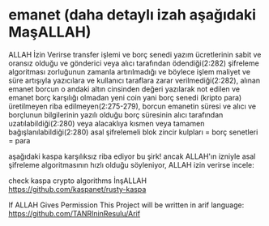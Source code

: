 # emanet (daha detaylı izah aşağıdaki MaşALLAH)
ALLAH İzin Verirse transfer işlemi ve borç senedi yazım ücretlerinin sabit ve oransız olduğu ve gönderici veya alıcı tarafından ödendiği(2:282) şifreleme algoritması zorluğunun zamanla artırılmadığı ve böylece işlem maliyet ve süre artışıyla yazıcılara ve kullanıcı taraflara zarar verilmediği(2:282), alınan emanet borcun o andaki altın cinsinden değeri yazılarak not edilen ve emanet borç karşılığı olmadan yeni coin yani borç senedi (kripto para) üretilmeyen riba edilmeyen(2:275-279), borcun emanetin süresi ve alıcı ve borçlunun bilgilerinin yazılı olduğu borç süresinin alıcı tarafından uzatılabildiği(2:280) veya alacaklıya kısmen veya tamamen bağışlanılabildiği(2:280) asal şifrelemeli blok zincir kulpları = borç senetleri = para

aşağıdaki kaspa karşılıksız riba ediyor bu şirk! ancak ALLAH'ın izniyle asal şifreleme algoritmasının hızlı olduğu söyleniyor, ALLAH izin verirse incele:

check kaspa crypto algorithms İnşALLAH https://github.com/kaspanet/rusty-kaspa

If ALLAH Gives Permission This Project will be written in arif language: https://github.com/TANRIninResulu/Arif

